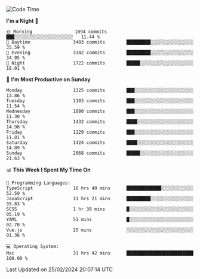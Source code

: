 <!--START_SECTION:waka-->
![Code Time](http://img.shields.io/badge/Code%20Time-3%2C681%20hrs-blue)

**I'm a Night 🦉** 

```text
🌞 Morning                1094 commits        ███░░░░░░░░░░░░░░░░░░░░░░   11.44 % 
🌆 Daytime                3403 commits        █████████░░░░░░░░░░░░░░░░   35.59 % 
🌃 Evening                3342 commits        █████████░░░░░░░░░░░░░░░░   34.95 % 
🌙 Night                  1722 commits        █████░░░░░░░░░░░░░░░░░░░░   18.01 % 
```
📅 **I'm Most Productive on Sunday** 

```text
Monday                   1325 commits        ███░░░░░░░░░░░░░░░░░░░░░░   13.86 % 
Tuesday                  1103 commits        ███░░░░░░░░░░░░░░░░░░░░░░   11.54 % 
Wednesday                1080 commits        ███░░░░░░░░░░░░░░░░░░░░░░   11.30 % 
Thursday                 1432 commits        ████░░░░░░░░░░░░░░░░░░░░░   14.98 % 
Friday                   1129 commits        ███░░░░░░░░░░░░░░░░░░░░░░   11.81 % 
Saturday                 1424 commits        ████░░░░░░░░░░░░░░░░░░░░░   14.89 % 
Sunday                   2068 commits        █████░░░░░░░░░░░░░░░░░░░░   21.63 % 
```


📊 **This Week I Spent My Time On** 

```text
💬 Programming Languages: 
TypeScript               16 hrs 40 mins      █████████████░░░░░░░░░░░░   52.59 % 
JavaScript               11 hrs 21 mins      █████████░░░░░░░░░░░░░░░░   35.83 % 
SCSS                     1 hr 38 mins        █░░░░░░░░░░░░░░░░░░░░░░░░   05.19 % 
YAML                     51 mins             █░░░░░░░░░░░░░░░░░░░░░░░░   02.70 % 
Vue.js                   25 mins             ░░░░░░░░░░░░░░░░░░░░░░░░░   01.36 % 

💻 Operating System: 
Mac                      31 hrs 42 mins      █████████████████████████   100.00 % 
```


 Last Updated on 25/02/2024 20:07:14 UTC
<!--END_SECTION:waka-->

